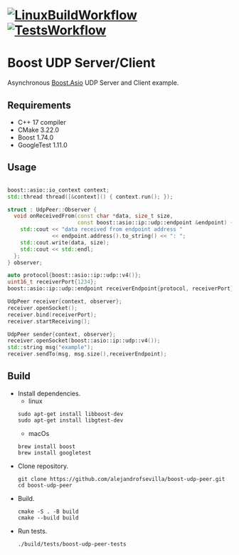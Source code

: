 # [![LinuxBuildWorkflow](https://github.com/alejandrofsevilla/boost-udp-server-client/actions/workflows/LinuxBuild.yml/badge.svg)](https://github.com/alejandrofsevilla/boost-udp-server-client/actions/workflows/LinuxBuild.yml?event=push) [![TestsWorkflow](https://github.com/alejandrofsevilla/boost-udp-server-client/actions/workflows/LinuxBuildAndTest.yml/badge.svg)](https://github.com/alejandrofsevilla/boost-udp-server-client/actions/workflows/LinuxBuildAndTest.yml?event=push)
# Boost UDP Server/Client
Asynchronous [Boost.Asio](https://www.boost.org/doc/libs/1_74_0/doc/html/boost_asio.html) UDP Server and Client example.
## Requirements
- C++ 17 compiler
- CMake 3.22.0
- Boost 1.74.0
- GoogleTest 1.11.0
## Usage
```cpp

boost::asio::io_context context;
std::thread thread([&context]() { context.run(); });

struct : UdpPeer::Observer {
  void onReceivedFrom(const char *data, size_t size,
                      const boost::asio::ip::udp::endpoint &endpoint) {
    std::cout << "data received from endpoint address "
              << endpoint.address().to_string() << ": ";
    std::cout.write(data, size);
    std::cout << std::endl;
  };
} observer;

auto protocol{boost::asio::ip::udp::v4()};
uint16_t receiverPort{1234};
boost::asio::ip::udp::endpoint receiverEndpoint{protocol, receiverPort};

UdpPeer receiver{context, observer};
receiver.openSocket();
receiver.bind(receiverPort);
receiver.startReceiving();

UdpPeer sender{context, observer};
receiver.openSocket(boost::asio::ip::udp::v4());
std::string msg("example");
receiver.sendTo(msg, msg.size(),receiverEndpoint);

```
## Build
- Install dependencies.
  - linux 
   ```terminal
   sudo apt-get install libboost-dev
   sudo apt-get install libgtest-dev
   ```
  - macOs
   ```terminal
   brew install boost
   brew install googletest
   ```
- Clone repository.
   ```terminal
   git clone https://github.com/alejandrofsevilla/boost-udp-peer.git
   cd boost-udp-peer
   ```
- Build.
   ```terminal
   cmake -S . -B build
   cmake --build build
   ```
- Run tests.
   ```terminal
   ./build/tests/boost-udp-peer-tests 
   ```
